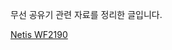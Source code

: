 무선 공유기 관련 자료를 정리한 글입니다.

[Netis WF2190](http://www.netis-systems.com/Suppory/de_details/id/1/de/96.html)
